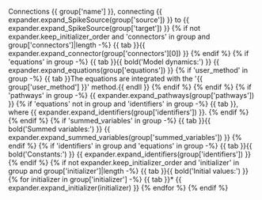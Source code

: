 Connections {{ group['name'] }}, connecting {{ expander.expand_SpikeSource(group['source']) }} to {{ expander.expand_SpikeSource(group['target']) }}
{% if not expander.keep_initializer_order and 'connectors' in group and group['connectors']|length -%}
    {{ tab }}{{ expander.expand_connector(group['connectors'][0]) }}
{% endif %}
{% if 'equations' in group -%}
    {{ tab }}{{ bold('Model dynamics:') }}
    {{ expander.expand_equations(group['equations']) }}
    {% if 'user_method' in group -%}
        {{ tab }}The equations are integrated with the '{{ group['user_method'] }}' method.{{ endll }}
    {% endif %}
{% endif %}
{% if 'pathways' in group -%}
    {{ expander.expand_pathways(group['pathways']) }}
    {% if 'equations' not in group and 'identifiers' in group -%}
        {{ tab }}, where {{ expander.expand_identifiers(group['identifiers']) }}.
    {% endif %}
{% endif %}
{% if 'summed_variables' in group -%}
    {{ tab }}{{ bold('Summed variables:') }}
    {{ expander.expand_summed_variables(group['summed_variables']) }}
{% endif %}
{% if 'identifiers' in group and 'equations' in group -%}
    {{ tab }}{{ bold('Constants:') }} {{ expander.expand_identifiers(group['identifiers']) }}
{% endif %}
{% if not expander.keep_initializer_order and 'initializer' in group and group['initializer']|length -%}
    {{ tab }}{{ bold('Initial values:') }}
    {% for initializer in group['initializer'] -%}
        {{ tab }}* {{ expander.expand_initializer(initializer) }}
    {% endfor %}
{% endif %}